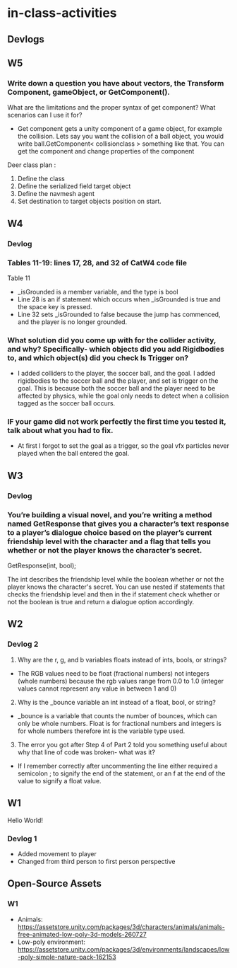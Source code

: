 # in-class-activities
## Devlogs

## W5

### Write down a question you have about vectors, the Transform Component, gameObject, or GetComponent().
What are the limitations and the proper syntax of get component? What scenarios can I use it for? 
- Get component gets a unity component of a game object, for example the collision. Lets say you want the collision of a ball object, you would write ball.GetComponent< collisionclass > something like that. You can get the component and change properties of the component

Deer class plan :
1. Define the class
2. Define the serialized field target object
3. Define the navmesh agent
4. Set destination to target objects position on start.


## W4

### Devlog

### Tables 11-19: lines 17, 28, and 32 of CatW4 code file

Table 11
- _isGrounded is a member variable, and the type is bool
- Line 28 is an if statement which occurs when _isGrounded is true and the space key is pressed.
- Line 32 sets _isGrounded to false because the jump has commenced, and the player is no longer grounded.

### What solution did you come up with for the collider activity, and why? Specifically- which objects did you add Rigidbodies to, and which object(s) did you check Is Trigger on?
- I added colliders to the player, the soccer ball, and the goal. I added rigidbodies to the soccer ball and the player, and set is trigger on the goal. This is because both the soccer ball and the player need to be affected by physics, while the goal only needs to detect when a collision tagged as the soccer ball occurs.

### IF your game did not work perfectly the first time you tested it, talk about what you had to fix.
- At first I forgot to set the goal as a trigger, so the goal vfx particles never played when the ball entered the goal.

## W3

### Devlog

### You’re building a visual novel, and you’re writing a method named GetResponse that gives you a character’s text response to a player’s dialogue choice based on the player’s current friendship level with the character and a flag that tells you whether or not the player knows the character’s secret.

GetResponse(int, bool);

The int describes the friendship level while the boolean whether or not the player knows the character's secret.
You can use nested if statements that checks the friendship level and then in the if statement check whether or not the boolean is true and return a dialogue option accordingly.

## W2

### Devlog 2

1. Why are the r, g, and b variables floats instead of ints, bools, or strings?
- The RGB values need to be float (fractional numbers) not integers (whole numbers) because the rgb values range from 0.0 to 1.0 (integer values cannot represent any value in between 1 and 0)

2. Why is the _bounce variable an int instead of a float, bool, or string?
- _bounce is a variable that counts the number of bounces, which can only be whole numbers. Float is for fractional numbers and integers is for whole numbers therefore int is the variable type used.

3. The error you got after Step 4 of Part 2 told you something useful about why that line of code was broken- what was it?
- If I remember correctly after uncommenting the line either required a semicolon ; to signify the end of the statement, or an f at the end of the value to signify a float value.


## W1
Hello World!

### Devlog 1
- Added movement to player
- Changed from third person to first person perspective

## Open-Source Assets
### W1
- Animals: https://assetstore.unity.com/packages/3d/characters/animals/animals-free-animated-low-poly-3d-models-260727 
- Low-poly environment: https://assetstore.unity.com/packages/3d/environments/landscapes/low-poly-simple-nature-pack-162153 
